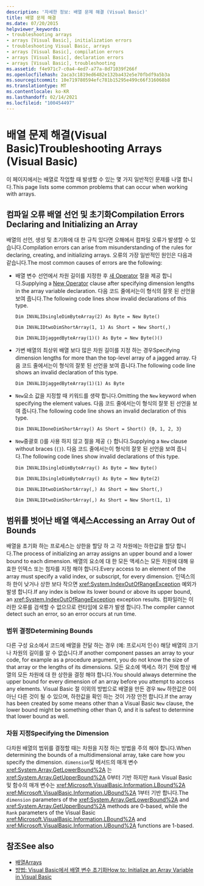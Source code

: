 ```yaml
---
description: '자세한 정보: 배열 문제 해결 (Visual Basic)'
title: 배열 문제 해결
ms.date: 07/20/2015
helpviewer_keywords:
- troubleshooting arrays
- arrays [Visual Basic], initialization errors
- troubleshooting Visual Basic, arrays
- arrays [Visual Basic], compilation errors
- arrays [Visual Basic], declaration errors
- arrays [Visual Basic], troubleshooting
ms.assetid: f4e971c7-c0a4-4ed7-a77a-8d71039f266f
ms.openlocfilehash: 2aca3c1819ed6482e132ba432e5e70fbdf9a5b3a
ms.sourcegitcommit: 10e719780594efc781b15295e499c66f316068b8
ms.translationtype: MT
ms.contentlocale: ko-KR
ms.lasthandoff: 02/14/2021
ms.locfileid: "100454497"
---
```

# <a name="troubleshooting-arrays-visual-basic"></a><span data-ttu-id="1b9ac-103">배열 문제 해결(Visual Basic)</span><span class="sxs-lookup"><span data-stu-id="1b9ac-103">Troubleshooting Arrays (Visual Basic)</span></span>

<span data-ttu-id="1b9ac-104">이 페이지에서는 배열로 작업할 때 발생할 수 있는 몇 가지 일반적인 문제를 나열 합니다.</span><span class="sxs-lookup"><span data-stu-id="1b9ac-104">This page lists some common problems that can occur when working with arrays.</span></span>  
  
## <a name="compilation-errors-declaring-and-initializing-an-array"></a><span data-ttu-id="1b9ac-105">컴파일 오류 배열 선언 및 초기화</span><span class="sxs-lookup"><span data-stu-id="1b9ac-105">Compilation Errors Declaring and Initializing an Array</span></span>  

 <span data-ttu-id="1b9ac-106">배열의 선언, 생성 및 초기화에 대 한 규칙 있다면 오해에서 컴파일 오류가 발생할 수 있습니다.</span><span class="sxs-lookup"><span data-stu-id="1b9ac-106">Compilation errors can arise from misunderstanding of the rules for declaring, creating, and initializing arrays.</span></span> <span data-ttu-id="1b9ac-107">오류의 가장 일반적인 원인은 다음과 같습니다.</span><span class="sxs-lookup"><span data-stu-id="1b9ac-107">The most common causes of errors are the following:</span></span>  
  
- <span data-ttu-id="1b9ac-108">배열 변수 선언에서 차원 길이를 지정한 후 [새 Operator](../../../language-reference/operators/new-operator.md) 절을 제공 합니다.</span><span class="sxs-lookup"><span data-stu-id="1b9ac-108">Supplying a [New Operator](../../../language-reference/operators/new-operator.md) clause after specifying dimension lengths in the array variable declaration.</span></span> <span data-ttu-id="1b9ac-109">다음 코드 줄에서는이 형식의 잘못 된 선언을 보여 줍니다.</span><span class="sxs-lookup"><span data-stu-id="1b9ac-109">The following code lines show invalid declarations of this type.</span></span>  
  
     `Dim INVALIDsingleDimByteArray(2) As Byte = New Byte()`  
  
     `Dim INVALIDtwoDimShortArray(1, 1) As Short = New Short(,)`  
  
     `Dim INVALIDjaggedByteArray(1)() As Byte = New Byte()()`  
  
- <span data-ttu-id="1b9ac-110">가변 배열의 최상위 배열 보다 많은 차원 길이를 지정 하는 경우</span><span class="sxs-lookup"><span data-stu-id="1b9ac-110">Specifying dimension lengths for more than the top-level array of a jagged array.</span></span> <span data-ttu-id="1b9ac-111">다음 코드 줄에서는이 형식의 잘못 된 선언을 보여 줍니다.</span><span class="sxs-lookup"><span data-stu-id="1b9ac-111">The following code line shows an invalid declaration of this type.</span></span>  
  
     `Dim INVALIDjaggedByteArray(1)(1) As Byte`  
  
- <span data-ttu-id="1b9ac-112">`New`요소 값을 지정할 때 키워드를 생략 합니다.</span><span class="sxs-lookup"><span data-stu-id="1b9ac-112">Omitting the `New` keyword when specifying the element values.</span></span> <span data-ttu-id="1b9ac-113">다음 코드 줄에서는이 형식의 잘못 된 선언을 보여 줍니다.</span><span class="sxs-lookup"><span data-stu-id="1b9ac-113">The following code line shows an invalid declaration of this type.</span></span>  
  
     `Dim INVALIDoneDimShortArray() As Short = Short() {0, 1, 2, 3}`  
  
- <span data-ttu-id="1b9ac-114">`New`중괄호 ()를 사용 하지 않고 절을 제공 `{}` 합니다.</span><span class="sxs-lookup"><span data-stu-id="1b9ac-114">Supplying a `New` clause without braces (`{}`).</span></span> <span data-ttu-id="1b9ac-115">다음 코드 줄에서는이 형식의 잘못 된 선언을 보여 줍니다.</span><span class="sxs-lookup"><span data-stu-id="1b9ac-115">The following code lines show invalid declarations of this type.</span></span>  
  
     `Dim INVALIDsingleDimByteArray() As Byte = New Byte()`  
  
     `Dim INVALIDsingleDimByteArray() As Byte = New Byte(2)`  
  
     `Dim INVALIDtwoDimShortArray(,) As Short = New Short(,)`  
  
     `Dim INVALIDtwoDimShortArray(,) As Short = New Short(1, 1)`  
  
## <a name="accessing-an-array-out-of-bounds"></a><span data-ttu-id="1b9ac-116">범위를 벗어난 배열 액세스</span><span class="sxs-lookup"><span data-stu-id="1b9ac-116">Accessing an Array Out of Bounds</span></span>  

 <span data-ttu-id="1b9ac-117">배열을 초기화 하는 프로세스는 상한을 할당 하 고 각 차원에는 하한값을 할당 합니다.</span><span class="sxs-lookup"><span data-stu-id="1b9ac-117">The process of initializing an array assigns an upper bound and a lower bound to each dimension.</span></span> <span data-ttu-id="1b9ac-118">배열의 요소에 대 한 모든 액세스는 모든 차원에 대해 유효한 인덱스 또는 첨자를 지정 해야 합니다.</span><span class="sxs-lookup"><span data-stu-id="1b9ac-118">Every access to an element of the array must specify a valid index, or subscript, for every dimension.</span></span> <span data-ttu-id="1b9ac-119">인덱스의 하 한이 낮거나 상한 보다 작으면 <xref:System.IndexOutOfRangeException> 예외가 발생 합니다.</span><span class="sxs-lookup"><span data-stu-id="1b9ac-119">If any index is below its lower bound or above its upper bound, an <xref:System.IndexOutOfRangeException> exception results.</span></span> <span data-ttu-id="1b9ac-120">컴파일러는 이러한 오류를 검색할 수 없으므로 런타임에 오류가 발생 합니다.</span><span class="sxs-lookup"><span data-stu-id="1b9ac-120">The compiler cannot detect such an error, so an error occurs at run time.</span></span>  
  
### <a name="determining-bounds"></a><span data-ttu-id="1b9ac-121">범위 결정</span><span class="sxs-lookup"><span data-stu-id="1b9ac-121">Determining Bounds</span></span>  

 <span data-ttu-id="1b9ac-122">다른 구성 요소에서 코드에 배열을 전달 하는 경우 (예: 프로시저 인수) 해당 배열의 크기나 차원의 길이를 알 수 없습니다.</span><span class="sxs-lookup"><span data-stu-id="1b9ac-122">If another component passes an array to your code, for example as a procedure argument, you do not know the size of that array or the lengths of its dimensions.</span></span> <span data-ttu-id="1b9ac-123">모든 요소에 액세스 하기 전에 항상 배열의 모든 차원에 대 한 상한을 결정 해야 합니다.</span><span class="sxs-lookup"><span data-stu-id="1b9ac-123">You should always determine the upper bound for every dimension of an array before you attempt to access any elements.</span></span> <span data-ttu-id="1b9ac-124">Visual Basic 절 이외의 방법으로 배열을 만든 경우 `New` 하한값은 0이 아닌 다른 것이 될 수 있으며, 하한값을 확인 하는 것이 가장 안전 합니다.</span><span class="sxs-lookup"><span data-stu-id="1b9ac-124">If the array has been created by some means other than a Visual Basic `New` clause, the lower bound might be something other than 0, and it is safest to determine that lower bound as well.</span></span>  
  
### <a name="specifying-the-dimension"></a><span data-ttu-id="1b9ac-125">차원 지정</span><span class="sxs-lookup"><span data-stu-id="1b9ac-125">Specifying the Dimension</span></span>  

 <span data-ttu-id="1b9ac-126">다차원 배열의 범위를 결정할 때는 차원을 지정 하는 방법을 주의 해야 합니다.</span><span class="sxs-lookup"><span data-stu-id="1b9ac-126">When determining the bounds of a multidimensional array, take care how you specify the dimension.</span></span> <span data-ttu-id="1b9ac-127">`dimension`및 메서드의 매개 변수 <xref:System.Array.GetLowerBound%2A> 는 <xref:System.Array.GetUpperBound%2A> 0부터 기반 하지만 `Rank` Visual Basic 및 함수의 매개 변수는 <xref:Microsoft.VisualBasic.Information.LBound%2A> <xref:Microsoft.VisualBasic.Information.UBound%2A> 1부터 기반 합니다.</span><span class="sxs-lookup"><span data-stu-id="1b9ac-127">The `dimension` parameters of the <xref:System.Array.GetLowerBound%2A> and <xref:System.Array.GetUpperBound%2A> methods are 0-based, while the `Rank` parameters of the Visual Basic <xref:Microsoft.VisualBasic.Information.LBound%2A> and <xref:Microsoft.VisualBasic.Information.UBound%2A> functions are 1-based.</span></span>  
  
## <a name="see-also"></a><span data-ttu-id="1b9ac-128">참조</span><span class="sxs-lookup"><span data-stu-id="1b9ac-128">See also</span></span>

- [<span data-ttu-id="1b9ac-129">배열</span><span class="sxs-lookup"><span data-stu-id="1b9ac-129">Arrays</span></span>](index.md)
- [<span data-ttu-id="1b9ac-130">방법: Visual Basic에서 배열 변수 초기화</span><span class="sxs-lookup"><span data-stu-id="1b9ac-130">How to: Initialize an Array Variable in Visual Basic</span></span>](how-to-initialize-an-array-variable.md)
